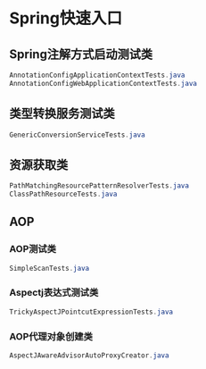 # Spring快速入口

## Spring注解方式启动测试类

```java
AnnotationConfigApplicationContextTests.java
AnnotationConfigWebApplicationContextTests.java
```

## 类型转换服务测试类

```java
GenericConversionServiceTests.java
```

## 资源获取类

```java
PathMatchingResourcePatternResolverTests.java
ClassPathResourceTests.java  
```
## AOP
### AOP测试类

```java
SimpleScanTests.java
```
### Aspectj表达式测试类
```java
TrickyAspectJPointcutExpressionTests.java
```
### AOP代理对象创建类

```java
AspectJAwareAdvisorAutoProxyCreator.java
```

